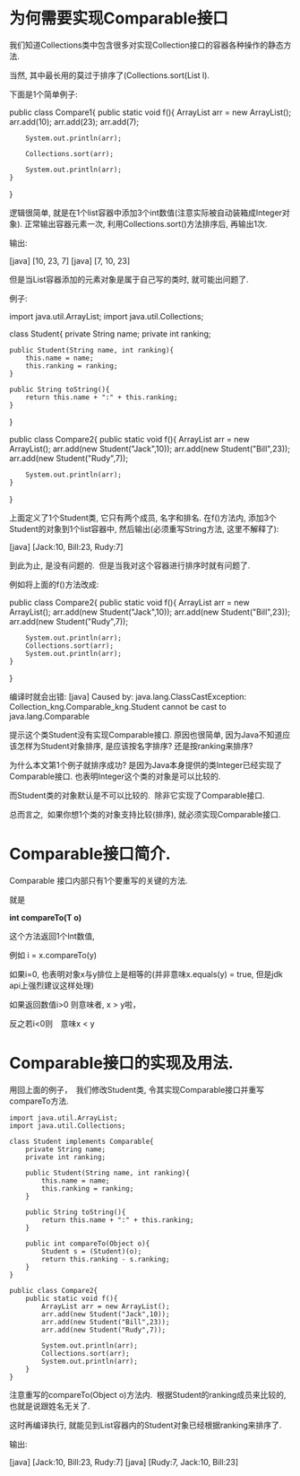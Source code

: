 # 为何需要实现Comparable接口

我们知道Collections类中包含很多对实现Collection接口的容器各种操作的静态方法.

当然, 其中最长用的莫过于排序了(Collections.sort(List l).

下面是1个简单例子:

public class Compare1{
    public static void f(){
        ArrayList arr = new ArrayList();
        arr.add(10);
        arr.add(23);
        arr.add(7);
 
        System.out.println(arr);
 
        Collections.sort(arr);
        
        System.out.println(arr);
    } 
}

逻辑很简单, 就是在1个list容器中添加3个int数值(注意实际被自动装箱成Integer对象).
正常输出容器元素一次, 利用Collections.sort()方法排序后, 再输出1次.


输出:

   [java] [10, 23, 7]
   [java] [7, 10, 23]


但是当List容器添加的元素对象是属于自己写的类时, 就可能出问题了.

例子:

import java.util.ArrayList;
import java.util.Collections;
 
class Student{
    private String name;
    private int ranking;
 
    public Student(String name, int ranking){
        this.name = name;
        this.ranking = ranking;
    } 
 
    public String toString(){
        return this.name + ":" + this.ranking;
    }
}
 
public class Compare2{
    public static void f(){
        ArrayList arr = new ArrayList();
        arr.add(new Student("Jack",10));
        arr.add(new Student("Bill",23));
        arr.add(new Student("Rudy",7));
 
        System.out.println(arr);
    } 
}

上面定义了1个Student类, 它只有两个成员, 名字和排名.
在f()方法内, 添加3个Student的对象到1个list容器中, 然后输出(必须重写String方法, 这里不解释了):

[java] [Jack:10, Bill:23, Rudy:7]

到此为止, 是没有问题的.  但是当我对这个容器进行排序时就有问题了.

例如将上面的f()方法改成:

public class Compare2{
    public static void f(){
        ArrayList arr = new ArrayList();
        arr.add(new Student("Jack",10));
        arr.add(new Student("Bill",23));
        arr.add(new Student("Rudy",7));
 
        System.out.println(arr);
        Collections.sort(arr);
        System.out.println(arr);
    } 
}

编译时就会出错:
 [java] Caused by: java.lang.ClassCastException: Collection_kng.Comparable_kng.Student cannot be cast to java.lang.Comparable

提示这个类Student没有实现Comparable接口.
原因也很简单, 因为Java不知道应该怎样为Student对象排序, 是应该按名字排序? 还是按ranking来排序?


为什么本文第1个例子就排序成功? 是因为Java本身提供的类Integer已经实现了Comparable接口. 也表明Integer这个类的对象是可以比较的.


而Student类的对象默认是不可以比较的.  除非它实现了Comparable接口.


总而言之,  如果你想1个类的对象支持比较(排序), 就必须实现Comparable接口.


# Comparable接口简介.

Comparable 接口内部只有1个要重写的关键的方法.

就是

**int compareTo(T o)**

这个方法返回1个Int数值,  

例如 i = x.compareTo(y)

如果i=0, 也表明对象x与y排位上是相等的(并非意味x.equals(y) = true, 但是jdk api上强烈建议这样处理)

如果返回数值i>0 则意味者, x > y啦，　

反之若i<0则　意味x < y


# Comparable接口的实现及用法.
用回上面的例子，　我们修改Student类, 令其实现Comparable接口并重写compareTo方法.

    import java.util.ArrayList;
    import java.util.Collections;

    class Student implements Comparable{
        private String name;
        private int ranking;
 
        public Student(String name, int ranking){
            this.name = name;
            this.ranking = ranking;
        } 
 
        public String toString(){
            return this.name + ":" + this.ranking;
        }
 
        public int compareTo(Object o){
            Student s = (Student)(o);
            return this.ranking - s.ranking;
        }
    }
 
    public class Compare2{
        public static void f(){
            ArrayList arr = new ArrayList();
            arr.add(new Student("Jack",10));
            arr.add(new Student("Bill",23));
            arr.add(new Student("Rudy",7));
 
            System.out.println(arr);
            Collections.sort(arr);
            System.out.println(arr);
        } 
    }


注意重写的compareTo(Object o)方法内.  根据Student的ranking成员来比较的, 也就是说跟姓名无关了.

这时再编译执行, 就能见到List容器内的Student对象已经根据ranking来排序了. 

输出:

[java] [Jack:10, Bill:23, Rudy:7]
[java] [Rudy:7, Jack:10, Bill:23]

